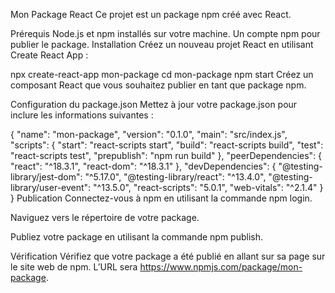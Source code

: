 Mon Package React
Ce projet est un package npm créé avec React.

Prérequis
Node.js et npm installés sur votre machine.
Un compte npm pour publier le package.
Installation
Créez un nouveau projet React en utilisant Create React App :

npx create-react-app mon-package
cd mon-package
npm start
Créez un composant React que vous souhaitez publier en tant que package npm.

Configuration du package.json
Mettez à jour votre package.json pour inclure les informations suivantes :

{
  "name": "mon-package",
  "version": "0.1.0",
  "main": "src/index.js",
  "scripts": {
    "start": "react-scripts start",
    "build": "react-scripts build",
    "test": "react-scripts test",
    "prepublish": "npm run build"
  },
  "peerDependencies": {
    "react": "^18.3.1",
    "react-dom": "^18.3.1"
  },
  "devDependencies": {
    "@testing-library/jest-dom": "^5.17.0",
    "@testing-library/react": "^13.4.0",
    "@testing-library/user-event": "^13.5.0",
    "react-scripts": "5.0.1",
    "web-vitals": "^2.1.4"
  }
}
Publication
Connectez-vous à npm en utilisant la commande npm login.

Naviguez vers le répertoire de votre package.

Publiez votre package en utilisant la commande npm publish.

Vérification
Vérifiez que votre package a été publié en allant sur sa page sur le site web de npm. L’URL sera https://www.npmjs.com/package/mon-package.